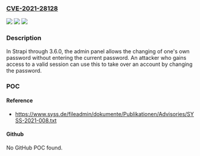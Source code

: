 ### [CVE-2021-28128](https://cve.mitre.org/cgi-bin/cvename.cgi?name=CVE-2021-28128)
![](https://img.shields.io/static/v1?label=Product&message=n%2Fa&color=blue)
![](https://img.shields.io/static/v1?label=Version&message=n%2Fa&color=blue)
![](https://img.shields.io/static/v1?label=Vulnerability&message=n%2Fa&color=brighgreen)

### Description

In Strapi through 3.6.0, the admin panel allows the changing of one's own password without entering the current password. An attacker who gains access to a valid session can use this to take over an account by changing the password.

### POC

#### Reference
- https://www.syss.de/fileadmin/dokumente/Publikationen/Advisories/SYSS-2021-008.txt

#### Github
No GitHub POC found.

